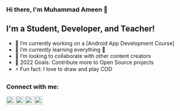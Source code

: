 ### Hi there, I'm Muhammad Ameen 👋

## I'm a Student, Developer, and Teacher!

- 🔭 I’m currently working on a [Android App Development Course]
- 🌱 I’m currently learning everything 🤣
- 👯 I’m looking to collaborate with other content creators
- 🥅 2022 Goals: Contribute more to Open Source projects
- ⚡ Fun fact: I love to draw and play COD

### Connect with me:

[<img align="left" alt="codeSTACKr | YouTube" width="22px" src="https://cdn.jsdelivr.net/npm/simple-icons@v3/icons/youtube.svg" />][youtube]
[<img align="left" alt="codeSTACKr | Twitter" width="22px" src="https://cdn.jsdelivr.net/npm/simple-icons@v3/icons/twitter.svg" />][twitter]
[<img align="left" alt="codeSTACKr | LinkedIn" width="22px" src="https://cdn.jsdelivr.net/npm/simple-icons@v3/icons/linkedin.svg" />][linkedin]
[<img align="left" alt="codeSTACKr | Instagram" width="22px" src="https://cdn.jsdelivr.net/npm/simple-icons@v3/icons/instagram.svg" />][instagram]

<br />

[twitter]: https://twitter.com/MAmeenAkbar
[youtube]: https://www.youtube.com/channel/UC8zcsdIpuFHcGJouoJ399Dw?view_as=subscriber
[instagram]: https://www.instagram.com/m.ameenakbar/
[linkedin]: https://www.linkedin.com/in/m-ameen-akbar-286822177/
